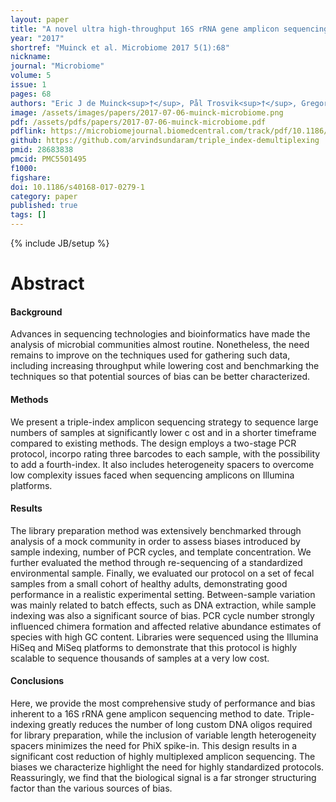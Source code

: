 ```yaml
---
layout: paper
title: "A novel ultra high-throughput 16S rRNA gene amplicon sequencing library preparation method for the Illumina HiSeq platform"
year: "2017"
shortref: "Muinck et al. Microbiome 2017 5(1):68"
nickname: 
journal: "Microbiome"
volume: 5
issue: 1
pages: 68
authors: "Eric J de Muinck<sup>†</sup>, Pål Trosvik<sup>†</sup>, Gregor D Gilfillan, Johannes R Hov, <strong>Arvind YM Sundaram*</strong>"
image: /assets/images/papers/2017-07-06-muinck-microbiome.png
pdf: /assets/pdfs/papers/2017-07-06-muinck-microbiome.pdf
pdflink: https://microbiomejournal.biomedcentral.com/track/pdf/10.1186/s40168-017-0279-1?site=microbiomejournal.biomedcentral.com
github: https://github.com/arvindsundaram/triple_index-demultiplexing
pmid: 28683838
pmcid: PMC5501495
f1000: 
figshare: 
doi: 10.1186/s40168-017-0279-1
category: paper
published: true
tags: []
---
```

{% include JB/setup %}

# Abstract 

#### Background
Advances in sequencing technologies and bioinformatics have made the analysis of microbial communities almost routine. Nonetheless, the need remains to improve on the techniques used for gathering such data, including increasing throughput while lowering cost and benchmarking the techniques so that potential sources of bias can be better characterized.
#### Methods
We present a triple-index amplicon sequencing strategy to sequence large numbers of samples at significantly lower c ost and in a shorter timeframe compared to existing methods. The design employs a two-stage PCR protocol, incorpo rating three barcodes to each sample, with the possibility to add a fourth-index. It also includes heterogeneity spacers to overcome low complexity issues faced when sequencing amplicons on Illumina platforms.
#### Results
The library preparation method was extensively benchmarked through analysis of a mock community in order to assess biases introduced by sample indexing, number of PCR cycles, and template concentration. We further evaluated the method through re-sequencing of a standardized environmental sample. Finally, we evaluated our protocol on a set of fecal samples from a small cohort of healthy adults, demonstrating good performance in a realistic experimental setting. Between-sample variation was mainly related to batch effects, such as DNA extraction, while sample indexing was also a significant source of bias. PCR cycle number strongly influenced chimera formation and affected relative abundance estimates of species with high GC content. Libraries were sequenced using the Illumina HiSeq and MiSeq platforms to demonstrate that this protocol is highly scalable to sequence thousands of samples at a very low cost.
#### Conclusions
Here, we provide the most comprehensive study of performance and bias inherent to a 16S rRNA gene amplicon sequencing method to date. Triple-indexing greatly reduces the number of long custom DNA oligos required for library preparation, while the inclusion of variable length heterogeneity spacers minimizes the need for PhiX spike-in. This design results in a significant cost reduction of highly multiplexed amplicon sequencing. The biases we characterize highlight the need for highly standardized protocols. Reassuringly, we find that the biological signal is a far stronger structuring factor than the various sources of bias.

